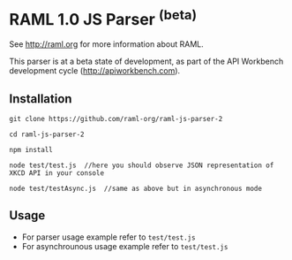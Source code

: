 # RAML 1.0 JS Parser <sup>(beta)</sup>

See http://raml.org for more information about RAML.

This parser is at a beta state of development, as part of the API Workbench development cycle (http://apiworkbench.com).

## Installation
```
git clone https://github.com/raml-org/raml-js-parser-2

cd raml-js-parser-2

npm install

node test/test.js  //here you should observe JSON representation of XKCD API in your console

node test/testAsync.js  //same as above but in asynchronous mode
```

## Usage
* For parser usage example refer to `test/test.js`
* For asynchrounous usage example refer to `test/test.js`
